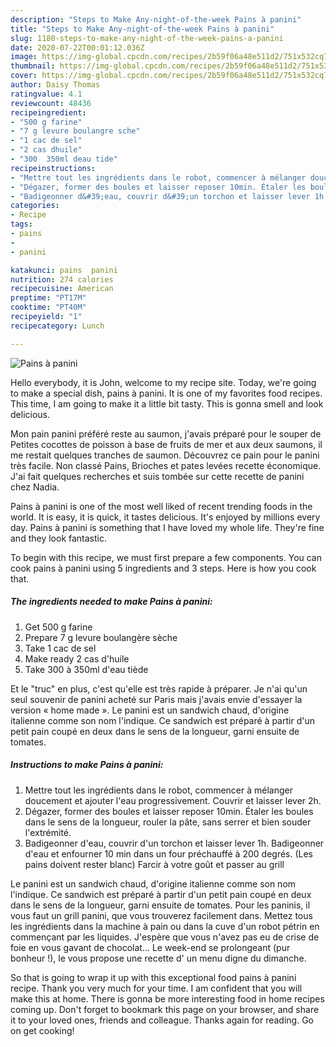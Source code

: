```yaml
---
description: "Steps to Make Any-night-of-the-week Pains à panini"
title: "Steps to Make Any-night-of-the-week Pains à panini"
slug: 1180-steps-to-make-any-night-of-the-week-pains-a-panini
date: 2020-07-22T00:01:12.036Z
image: https://img-global.cpcdn.com/recipes/2b59f06a48e511d2/751x532cq70/pains-a-panini-photo-principale-de-la-recette.jpg
thumbnail: https://img-global.cpcdn.com/recipes/2b59f06a48e511d2/751x532cq70/pains-a-panini-photo-principale-de-la-recette.jpg
cover: https://img-global.cpcdn.com/recipes/2b59f06a48e511d2/751x532cq70/pains-a-panini-photo-principale-de-la-recette.jpg
author: Daisy Thomas
ratingvalue: 4.1
reviewcount: 48436
recipeingredient:
- "500 g farine"
- "7 g levure boulangre sche"
- "1 cac de sel"
- "2 cas dhuile"
- "300  350ml deau tide"
recipeinstructions:
- "Mettre tout les ingrédients dans le robot, commencer à mélanger doucement et ajouter l&#39;eau progressivement. Couvrir et laisser lever 2h."
- "Dégazer, former des boules et laisser reposer 10min. Étaler les boules dans le sens de la longueur, rouler la pâte, sans serrer et bien souder l&#39;extrémité."
- "Badigeonner d&#39;eau, couvrir d&#39;un torchon et laisser lever 1h. Badigeonner d&#39;eau et enfourner 10 min dans un four préchauffé à 200 degrés. (Les pains doivent rester blanc) Farcir à votre goût et passer au grill"
categories:
- Recipe
tags:
- pains
- 
- panini

katakunci: pains  panini 
nutrition: 274 calories
recipecuisine: American
preptime: "PT17M"
cooktime: "PT40M"
recipeyield: "1"
recipecategory: Lunch

---
```



![Pains à panini](https://img-global.cpcdn.com/recipes/2b59f06a48e511d2/751x532cq70/pains-a-panini-photo-principale-de-la-recette.jpg)

Hello everybody, it is John, welcome to my recipe site. Today, we're going to make a special dish, pains à panini. It is one of my favorites food recipes. This time, I am going to make it a little bit tasty. This is gonna smell and look delicious.

Mon pain panini préféré reste au saumon, j&#39;avais préparé pour le souper de Petites cocottes de poisson à base de fruits de mer et aux deux saumons, il me restait quelques tranches de saumon. Découvrez ce pain pour le panini très facile. Non classé Pains, Brioches et pates levées recette économique. J&#39;ai fait quelques recherches et suis tombée sur cette recette de panini chez Nadia.

Pains à panini is one of the most well liked of recent trending foods in the world. It is easy, it is quick, it tastes delicious. It's enjoyed by millions every day. Pains à panini is something that I have loved my whole life. They're fine and they look fantastic.


To begin with this recipe, we must first prepare a few components. You can cook pains à panini using 5 ingredients and 3 steps. Here is how you cook that.

<!--inarticleads1-->

##### The ingredients needed to make Pains à panini:

1. Get 500 g farine
1. Prepare 7 g levure boulangère sèche
1. Take 1 cac de sel
1. Make ready 2 cas d&#39;huile
1. Take 300 à 350ml d&#39;eau tiède


Et le &#34;truc&#34; en plus, c&#39;est qu&#39;elle est très rapide à préparer. Je n&#39;ai qu&#39;un seul souvenir de panini acheté sur Paris mais j&#39;avais envie d&#39;essayer la version « home made ». Le panini est un sandwich chaud, d&#39;origine italienne comme son nom l&#39;indique. Ce sandwich est préparé à partir d&#39;un petit pain coupé en deux dans le sens de la longueur, garni ensuite de tomates. 

<!--inarticleads2-->

##### Instructions to make Pains à panini:

1. Mettre tout les ingrédients dans le robot, commencer à mélanger doucement et ajouter l&#39;eau progressivement. Couvrir et laisser lever 2h.
1. Dégazer, former des boules et laisser reposer 10min. Étaler les boules dans le sens de la longueur, rouler la pâte, sans serrer et bien souder l&#39;extrémité.
1. Badigeonner d&#39;eau, couvrir d&#39;un torchon et laisser lever 1h. Badigeonner d&#39;eau et enfourner 10 min dans un four préchauffé à 200 degrés. (Les pains doivent rester blanc) Farcir à votre goût et passer au grill


Le panini est un sandwich chaud, d&#39;origine italienne comme son nom l&#39;indique. Ce sandwich est préparé à partir d&#39;un petit pain coupé en deux dans le sens de la longueur, garni ensuite de tomates. Pour les paninis, il vous faut un grill panini, que vous trouverez facilement dans. Mettez tous les ingrédients dans la machine à pain ou dans la cuve d&#39;un robot pétrin en commençant par les liquides. J&#39;espère que vous n&#39;avez pas eu de crise de foie en vous gavant de chocolat… Le week-end se prolongeant (pur bonheur !), le vous propose une recette d&#39; un menu digne du dimanche. 

So that is going to wrap it up with this exceptional food pains à panini recipe. Thank you very much for your time. I am confident that you will make this at home. There is gonna be more interesting food in home recipes coming up. Don't forget to bookmark this page on your browser, and share it to your loved ones, friends and colleague. Thanks again for reading. Go on get cooking!
